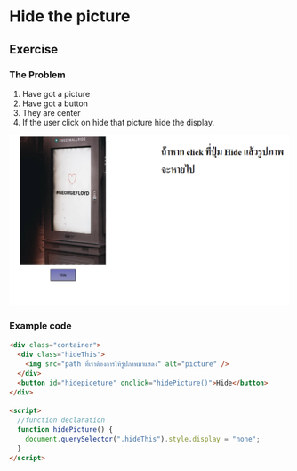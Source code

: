 # Hide the picture

## Exercise

### The Problem

1. Have got a picture
1. Have got a button
1. They are center
1. If the user click on hide that picture hide the display.

![hidepicture](HidePiceture.png)

### Example code

```html
<div class="container">
  <div class="hideThis">
    <img src="path ที่เราต้องการให้รูปภาพมาแสดง" alt="picture" />
  </div>
  <button id="hidepiceture" onclick="hidePicture()">Hide</button>
</div>

<script>
  //function declaration
  function hidePicture() {
    document.querySelector(".hideThis").style.display = "none";
  }
</script>
```
